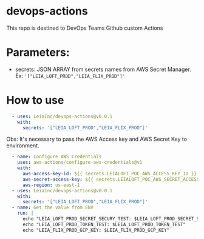 # devops-actions
This repo is destined to DevOps Teams Github custom Actions

# Parameters:
 - secrets: JSON ARRAY from secrets names from AWS Secret Manager. Ex: `'["LEIA_LOFT_PROD","LEIA_FLIX_PROD"]'`
# How to use

```yaml
  - uses: LeiaInc/devops-actions@v0.0.1
    with:
      secrets: '["LEIA_LOFT_PROD","LEIA_FLIX_PROD"]'
```

Obs: It's necessary to pass the AWS Access key and AWS Secret Key to environment.

```yaml
  - name: Configure AWS Credentials
    uses: aws-actions/configure-aws-credentials@v1
    with:
      aws-access-key-id: ${{ secrets.LEIALOFT_POC_AWS_ACCESS_KEY_ID }}
      aws-secret-access-key: ${{ secrets.LEIALOFT_POC_AWS_SECRET_ACCESS_KEY_ID }}
      aws-region: us-east-1
  - uses: LeiaInc/devops-actions@v0.0.1
    with:
      secrets: '["LEIA_LOFT_PROD","LEIA_FLIX_PROD"]'
  - name: Get the value from ENV
    run: |
      echo "LEIA_LOFT_PROD_SECRET_SECURY_TEST: $LEIA_LOFT_PROD_SECRET_SECURY_TEST"
      echo "LEIA_LOFT_PROD_TOKEN_TEST: $LEIA_LOFT_PROD_TOKEN_TEST"
      echo "LEIA_FLIX_PROD_GCP_KEY: $LEIA_FLIX_PROD_GCP_KEY"
```

